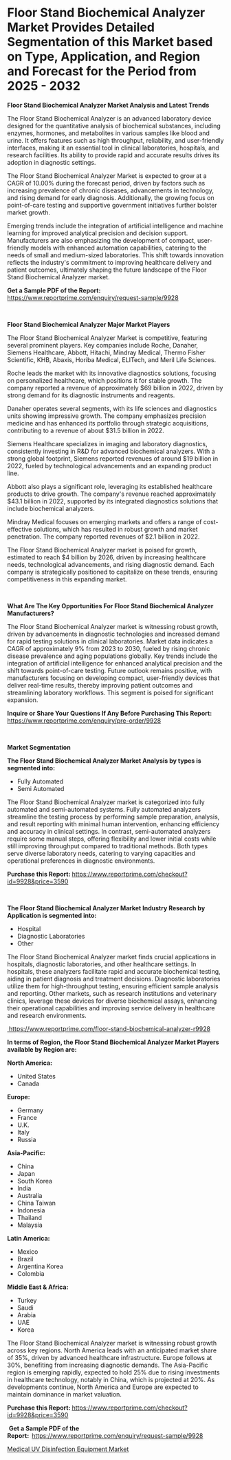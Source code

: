 <p><h1>Floor Stand Biochemical Analyzer Market Provides Detailed Segmentation of this Market based on Type, Application, and Region and Forecast for the Period from 2025 - 2032</h1></p><p><strong>Floor Stand Biochemical Analyzer Market Analysis and Latest Trends</strong></p>
<p><p>The Floor Stand Biochemical Analyzer is an advanced laboratory device designed for the quantitative analysis of biochemical substances, including enzymes, hormones, and metabolites in various samples like blood and urine. It offers features such as high throughput, reliability, and user-friendly interfaces, making it an essential tool in clinical laboratories, hospitals, and research facilities. Its ability to provide rapid and accurate results drives its adoption in diagnostic settings.</p><p>The Floor Stand Biochemical Analyzer Market is expected to grow at a CAGR of 10.00% during the forecast period, driven by factors such as increasing prevalence of chronic diseases, advancements in technology, and rising demand for early diagnosis. Additionally, the growing focus on point-of-care testing and supportive government initiatives further bolster market growth. </p><p>Emerging trends include the integration of artificial intelligence and machine learning for improved analytical precision and decision support. Manufacturers are also emphasizing the development of compact, user-friendly models with enhanced automation capabilities, catering to the needs of small and medium-sized laboratories. This shift towards innovation reflects the industry's commitment to improving healthcare delivery and patient outcomes, ultimately shaping the future landscape of the Floor Stand Biochemical Analyzer market.</p></p>
<p><strong>Get a Sample PDF of the Report:&nbsp;</strong> <a href="https://www.reportprime.com/enquiry/request-sample/9928?utm_campaign=3018&utm_medium=2&utm_source=Github&utm_content=ia&utm_term=20032025&utm_id=floor-stand-biochemical-analyzer">https://www.reportprime.com/enquiry/request-sample/9928</a></p>
<p>&nbsp;</p>
<p><strong>Floor Stand Biochemical Analyzer Major Market Players</strong></p>
<p><p>The Floor Stand Biochemical Analyzer Market is competitive, featuring several prominent players. Key companies include Roche, Danaher, Siemens Healthcare, Abbott, Hitachi, Mindray Medical, Thermo Fisher Scientific, KHB, Abaxis, Horiba Medical, ELITech, and Meril Life Sciences. </p><p>Roche leads the market with its innovative diagnostics solutions, focusing on personalized healthcare, which positions it for stable growth. The company reported a revenue of approximately $69 billion in 2022, driven by strong demand for its diagnostic instruments and reagents.</p><p>Danaher operates several segments, with its life sciences and diagnostics units showing impressive growth. The company emphasizes precision medicine and has enhanced its portfolio through strategic acquisitions, contributing to a revenue of about $31.5 billion in 2022.</p><p>Siemens Healthcare specializes in imaging and laboratory diagnostics, consistently investing in R&D for advanced biochemical analyzers. With a strong global footprint, Siemens reported revenues of around $19 billion in 2022, fueled by technological advancements and an expanding product line.</p><p>Abbott also plays a significant role, leveraging its established healthcare products to drive growth. The company's revenue reached approximately $43.1 billion in 2022, supported by its integrated diagnostics solutions that include biochemical analyzers.</p><p>Mindray Medical focuses on emerging markets and offers a range of cost-effective solutions, which has resulted in robust growth and market penetration. The company reported revenues of $2.1 billion in 2022.</p><p>The Floor Stand Biochemical Analyzer market is poised for growth, estimated to reach $4 billion by 2026, driven by increasing healthcare needs, technological advancements, and rising diagnostic demand. Each company is strategically positioned to capitalize on these trends, ensuring competitiveness in this expanding market.</p></p>
<p>&nbsp;</p>
<p><strong>What Are The Key Opportunities For Floor Stand Biochemical Analyzer Manufacturers?</strong></p>
<p><p>The Floor Stand Biochemical Analyzer market is witnessing robust growth, driven by advancements in diagnostic technologies and increased demand for rapid testing solutions in clinical laboratories. Market data indicates a CAGR of approximately 9% from 2023 to 2030, fueled by rising chronic disease prevalence and aging populations globally. Key trends include the integration of artificial intelligence for enhanced analytical precision and the shift towards point-of-care testing. Future outlook remains positive, with manufacturers focusing on developing compact, user-friendly devices that deliver real-time results, thereby improving patient outcomes and streamlining laboratory workflows. This segment is poised for significant expansion.</p></p>
<p><strong>Inquire or Share Your Questions If Any Before Purchasing This Report:</strong> <a href="https://www.reportprime.com/enquiry/pre-order/9928?utm_campaign=3018&utm_medium=2&utm_source=Github&utm_content=ia&utm_term=20032025&utm_id=floor-stand-biochemical-analyzer">https://www.reportprime.com/enquiry/pre-order/9928</a></p>
<p>&nbsp;</p>
<p><strong>Market Segmentation</strong></p>
<p><strong>The Floor Stand Biochemical Analyzer Market Analysis by types is segmented into:</strong></p>
<p><ul><li>Fully Automated</li><li>Semi Automated</li></ul></p>
<p><p>The Floor Stand Biochemical Analyzer market is categorized into fully automated and semi-automated systems. Fully automated analyzers streamline the testing process by performing sample preparation, analysis, and result reporting with minimal human intervention, enhancing efficiency and accuracy in clinical settings. In contrast, semi-automated analyzers require some manual steps, offering flexibility and lower initial costs while still improving throughput compared to traditional methods. Both types serve diverse laboratory needs, catering to varying capacities and operational preferences in diagnostic environments.</p></p>
<p><strong>Purchase this Report:&nbsp;</strong><a href="https://www.reportprime.com/checkout?id=9928&price=3590&utm_campaign=3018&utm_medium=2&utm_source=Github&utm_content=ia&utm_term=20032025&utm_id=floor-stand-biochemical-analyzer">https://www.reportprime.com/checkout?id=9928&price=3590</a></p>
<p>&nbsp;</p>
<p><strong>The Floor Stand Biochemical Analyzer Market Industry Research by Application is segmented into:</strong></p>
<p><ul><li>Hospital</li><li>Diagnostic Laboratories</li><li>Other</li></ul></p>
<p><p>The Floor Stand Biochemical Analyzer market finds crucial applications in hospitals, diagnostic laboratories, and other healthcare settings. In hospitals, these analyzers facilitate rapid and accurate biochemical testing, aiding in patient diagnosis and treatment decisions. Diagnostic laboratories utilize them for high-throughput testing, ensuring efficient sample analysis and reporting. Other markets, such as research institutions and veterinary clinics, leverage these devices for diverse biochemical assays, enhancing their operational capabilities and improving service delivery in healthcare and research environments.</p></p>
<p><a href="https://www.reportprime.com/floor-stand-biochemical-analyzer-r9928?utm_campaign=3018&utm_medium=2&utm_source=Github&utm_content=ia&utm_term=20032025&utm_id=floor-stand-biochemical-analyzer">&nbsp;https://www.reportprime.com/floor-stand-biochemical-analyzer-r9928</a></p>
<p><strong>In terms of Region, the Floor Stand Biochemical Analyzer Market Players available by Region are:</strong></p>
<p>
    <p> <strong> North America: </strong>
        <ul>
            <li>United States</li>
            <li>Canada</li>
        </ul>
        </p> 
    <p> <strong> Europe: </strong>
        <ul>
            <li>Germany</li>
            <li>France</li>
            <li>U.K.</li>
            <li>Italy</li>
            <li>Russia</li>
        </ul>
        </p> 
    <p> <strong> Asia-Pacific: </strong>
        <ul>
            <li>China</li>
            <li>Japan</li>
            <li>South Korea</li>
            <li>India</li>
            <li>Australia</li>
            <li>China Taiwan</li>
            <li>Indonesia</li>
            <li>Thailand</li>
            <li>Malaysia</li>
        </ul>
        </p> 
    <p> <strong> Latin America: </strong>
        <ul>
            <li>Mexico</li>
            <li>Brazil</li>
            <li>Argentina Korea</li>
            <li>Colombia</li>
        </ul>
        </p> 
    <p> <strong> Middle East & Africa: </strong>
        <ul>
            <li>Turkey</li>
            <li>Saudi</li>
            <li>Arabia</li>
            <li>UAE</li>
            <li>Korea</li>
        </ul>
    </p>
    </p>
<p><p>The Floor Stand Biochemical Analyzer market is witnessing robust growth across key regions. North America leads with an anticipated market share of 35%, driven by advanced healthcare infrastructure. Europe follows at 30%, benefiting from increasing diagnostic demands. The Asia-Pacific region is emerging rapidly, expected to hold 25% due to rising investments in healthcare technology, notably in China, which is projected at 20%. As developments continue, North America and Europe are expected to maintain dominance in market valuation.</p></p>
<p><strong>Purchase this Report: </strong><a href="https://www.reportprime.com/checkout?id=9928&price=3590&utm_campaign=3018&utm_medium=2&utm_source=Github&utm_content=ia&utm_term=20032025&utm_id=floor-stand-biochemical-analyzer">https://www.reportprime.com/checkout?id=9928&price=3590</a></p>
<p>&nbsp;<strong>Get a Sample PDF of the Report:&nbsp;&nbsp;</strong><a href="https://www.reportprime.com/enquiry/request-sample/9928?utm_campaign=3018&utm_medium=2&utm_source=Github&utm_content=ia&utm_term=20032025&utm_id=floor-stand-biochemical-analyzer">https://www.reportprime.com/enquiry/request-sample/9928</a></p>
<p><strong></strong></p>
<p><p><a href="https://github.com/sefathlehki/Market-Research-Report-List-1/blob/main/medical-uv-disinfection-equipment-market.md?utm_campaign=3018&utm_medium=2&utm_source=Github&utm_content=ia&utm_term=20032025&utm_id=floor-stand-biochemical-analyzer">Medical UV Disinfection Equipment Market</a></p></p>
